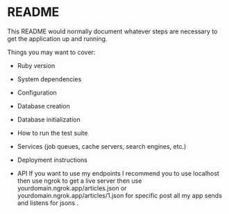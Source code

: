 # README

This README would normally document whatever steps are necessary to get the
application up and running.

Things you may want to cover:

* Ruby version

* System dependencies

* Configuration

* Database creation

* Database initialization

* How to run the test suite

* Services (job queues, cache servers, search engines, etc.)

* Deployment instructions

* API
  If you want to use my endpoints I recommend you to use localhost then use ngrok to get a live server then use yourdomain.ngrok.app/articles.json or yourdomain.ngrok.app/articles/1.json for specific post all my app sends and listens for jsons . 
